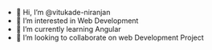 - 👋 Hi, I’m @vitukade-niranjan
- 👀 I’m interested in Web Development
- 🌱 I’m currently learning Angular
- 💞️ I’m looking to collaborate on web Development Project


<!---
vitukade-niranjan/vitukade-niranjan is a ✨ special ✨ repository because its `README.md` (this file) appears on your GitHub profile.
You can click the Preview link to take a look at your changes.
--->
